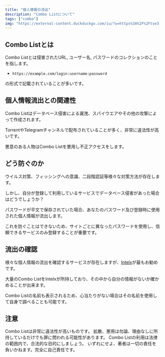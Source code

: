 ```yaml
---
title: "個人情報の流出"
description: "Combo Listについて"
tags: ["combo"]
img: "https://external-content.duckduckgo.com/iu/?u=https%3A%2F%2Ftse3.mm.bing.net%2Fth%3Fid%3DOIP.mkQK50L0wwjrg__oYm9L3wAAAA%26pid%3DApi&f=1&ipt=4470c8e8d9c5c792fed7e0a3181ea24cb3d6f29bbc2924e9d0dd7d163c5625f0&ipo=images"
---
```


## Combo Listとは

Combo Listとは侵害されたURL, ユーザー名, パスワードのコレクションのことを指します。

- `https://example.com/login:username:password`

の形式で記載されていることが多いです。

## 個人情報流出との関連性

Combo Listはデータベース侵害による漏洩、スパイウエアやその他の攻撃によって作成されます。

TorrentやTelegramチャンネルで配布されていることが多く、非常に違法性が高いです。

悪意のある人物はCombo Listを悪用し不正アクセスをします。

## どう防ぐのか

ウイルス対策、フィッシングへの意識、二段階認証等様々な対策方法が存在します。

しかし、自分が登録して利用しているサービスでデータベース侵害があった場合はどうでしょうか？

パスワードが平文で保存されていた場合、あなたのパスワード及び登録時に使用された個人情報が流出します。

これを防ぐことはできないため、サイトごとに異なったパスワードを使用し、信頼できるサービスのみ登録することが重要です。

## 流出の確認

様々な個人情報の流出を確認するサービスが存在しますが、[Intelx](https://intelx.io)が最もお勧めです。

大量のCombo ListをIntelxが所持しており、その中から自分の情報がないか確かめることが出来ます。

Combo Listの名前も表示されるため、心当たりがない場合はその名前を使用して自身で調べることも可能です。

## 注意

Combo Listは非常に違法性が高いものです。
拡散、悪用は勿論、理由なしに所持しているだけでも罪に問われる可能性があります。
Combo Listの利用は法律の範囲内で、合法的な目的にしましょう。
いずれにせよ、著者は一切の責任を負いかねます。完全に自己責任です。
